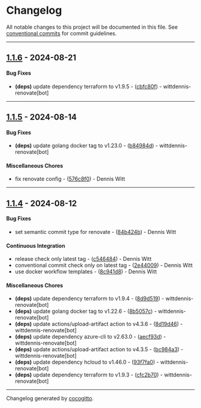 # Changelog
All notable changes to this project will be documented in this file. See [conventional commits](https://www.conventionalcommits.org/) for commit guidelines.

- - -
## [1.1.6](https://github.com/wittdennis/atlantis-custom-image/compare/cbfc80f0f7fa4e4c92447b35ecec8ab27c3a3aef..1.1.6) - 2024-08-21
#### Bug Fixes
- **(deps)** update dependency terraform to v1.9.5 - ([cbfc80f](https://github.com/wittdennis/atlantis-custom-image/commit/cbfc80f0f7fa4e4c92447b35ecec8ab27c3a3aef)) - wittdennis-renovate[bot]

- - -

## [1.1.5](https://github.com/wittdennis/atlantis-custom-image/compare/576c8f0059be05df9177322d032726ebdad8ae9b..1.1.5) - 2024-08-14
#### Bug Fixes
- **(deps)** update golang docker tag to v1.23.0 - ([b84984d](https://github.com/wittdennis/atlantis-custom-image/commit/b84984dac9e0184424397001131509dae467c8a2)) - wittdennis-renovate[bot]
#### Miscellaneous Chores
- fix renovate config - ([576c8f0](https://github.com/wittdennis/atlantis-custom-image/commit/576c8f0059be05df9177322d032726ebdad8ae9b)) - Dennis Witt

- - -

## [1.1.4](https://github.com/wittdennis/atlantis-custom-image/compare/cfc2b70d847adbd81427e7eb3878f114fefd60c3..1.1.4) - 2024-08-12
#### Bug Fixes
- set semantic commit type for renovate - ([84b424b](https://github.com/wittdennis/atlantis-custom-image/commit/84b424b91d4fd8373f495f46c0b4c1891da62f81)) - Dennis Witt
#### Continuous Integration
- release check only latest tag - ([c546484](https://github.com/wittdennis/atlantis-custom-image/commit/c5464848b05c04511b6e2e43b83a920b44297828)) - Dennis Witt
- conventional commit check only on latest tag - ([2e44009](https://github.com/wittdennis/atlantis-custom-image/commit/2e44009f6ad96d1bd21c383a31724f4fcb16bd02)) - Dennis Witt
- use docker workflow templates - ([8c941d8](https://github.com/wittdennis/atlantis-custom-image/commit/8c941d88597946e81b2a8bbb272d9d76b9bb7204)) - Dennis Witt
#### Miscellaneous Chores
- **(deps)** update dependency terraform to v1.9.4 - ([8d9d519](https://github.com/wittdennis/atlantis-custom-image/commit/8d9d5194cbedd303b46ed333838d10f401d185b3)) - wittdennis-renovate[bot]
- **(deps)** update golang docker tag to v1.22.6 - ([8b5057c](https://github.com/wittdennis/atlantis-custom-image/commit/8b5057cb2600704329314f19821b712dbfd79473)) - wittdennis-renovate[bot]
- **(deps)** update actions/upload-artifact action to v4.3.6 - ([8d19d46](https://github.com/wittdennis/atlantis-custom-image/commit/8d19d4606b7c46e843198885b122f6b90a831c02)) - wittdennis-renovate[bot]
- **(deps)** update dependency azure-cli to v2.63.0 - ([aecf93d](https://github.com/wittdennis/atlantis-custom-image/commit/aecf93d9427bce82e5095f1e8cdfe80a3fadbbc0)) - wittdennis-renovate[bot]
- **(deps)** update actions/upload-artifact action to v4.3.5 - ([bc984a3](https://github.com/wittdennis/atlantis-custom-image/commit/bc984a3035f0bd343f77419143a142fb13a92e37)) - wittdennis-renovate[bot]
- **(deps)** update dependency hcloud to v1.46.0 - ([93f7fa0](https://github.com/wittdennis/atlantis-custom-image/commit/93f7fa0722a0434a0fc3f2b4e5c8bc40a9caf9ed)) - wittdennis-renovate[bot]
- **(deps)** update dependency terraform to v1.9.3 - ([cfc2b70](https://github.com/wittdennis/atlantis-custom-image/commit/cfc2b70d847adbd81427e7eb3878f114fefd60c3)) - wittdennis-renovate[bot]

- - -

Changelog generated by [cocogitto](https://github.com/cocogitto/cocogitto).